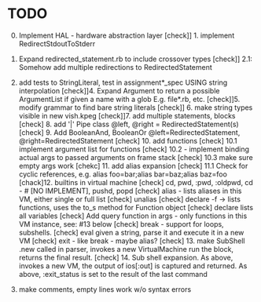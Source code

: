 # TODO


0. Implement HAL - hardware abstraction layer
[check]] 1. implement RedirectStdoutToStderr
2. Expand redirected_statement.rb to include crossover types
[check]] 2.1: Somehow add multiple redirections to RedirectedStatement
3. add tests to StringLiteral, test in assignment*_spec USING string interpolation
[check]]4. Expand Argument to return a possible ArgumentList if given a name with a glob E.g. file*.rb, etc.
[check]]5. modify grammar to find bare string literals
[check]] 6. make string types visible in new vish.kpeg
[check]]7. add multiple statements, blocks
[check] 8. add '|' Pipe class @left, @right = RedirectedStatement(s)
[check] 9. Add BooleanAnd, BooleanOr @left=RedirectedStatement, @right=RedirectedStatement
[check] 10. add functions
[check]  10.1 implement argument list for functions
[check]  10.2 - implement binding actual args to passed arguments on frame stack
  [check] 10.3 make sure empty args work
[chekc] 11. add alias expansion
  [check] 11.1 Check for cyclic references, e.g. alias foo=bar;alias bar=baz;alias baz=foo
[chack]12. builtins in virtual machine
  [check] cd, pwd, :pwd, :oldpwd, cd -   # [NO IMPLEMENT], pushd, popd
[check]    alias - lists aliases in this VM, either single or full list
  [check] unalias
[check]      declare -f -> lists functions, uses the to_s method for Function object
  [check] declare lists all variables
  [check] Add query function in args
          - only functions in this VM instance, see: #13 below
  [check] break - support for loops, subshells.
  [check] eval given a string, parse it and execute it in a new VM
  [check] exit - like break - maybe alias?
[check]            13. make SubShell .new called in parser, invokes a new VirtualMachine
               run the block, returns the final result.
[check]                14. Sub shell expansion.  As above, invokes a new VM, the output of ios[:out] is captured and returned.
    As above, :exit_status is set to the result of the last command

15. make comments, empty lines work w/o syntax errors